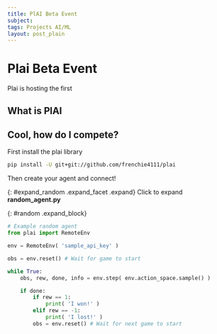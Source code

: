 ```yaml
---
title: PlAI Beta Event
subject:
tags: Projects AI/ML
layout: post_plain
---
```


# Plai Beta Event

Plai is hosting the first

## What is PlAI



## Cool, how do I compete?

First install the plai library

```bash
pip install -U git+git://github.com/frenchie4111/plai
```

Then create your agent and connect!

{: #expand_random .expand_facet .expand}
Click to expand **random_agent.py**

{: #random .expand_block}
```python 
# Example random agent
from plai import RemoteEnv

env = RemoteEnv( 'sample_api_key' )

obs = env.reset() # Wait for game to start

while True:
    obs, rew, done, info = env.step( env.action_space.sample() )

    if done:
        if rew == 1:
            print( 'I won!' )
        elif rew == -1:
            print( 'I lost!' )
        obs = env.reset() # Wait for next game to start
```
